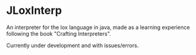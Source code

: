 # JLoxInterp
An interpreter for the lox language in java, made as a learning experience following the book "Crafting Interpreters".

Currently under development and with issues/errors.
